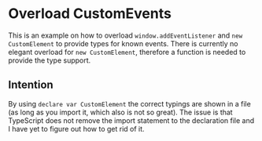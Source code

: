 # Overload CustomEvents

This is an example on how to overload `window.addEventListener` and `new CustomElement` to provide types for known events.
There is currently no elegant overload for `new CustomElement`, therefore a function is needed to provide the type support.

## Intention

By using `declare var CustomElement` the correct typings are shown in a file (as long as you import it, which also is not so great).
The issue is that TypeScript does not remove the import statement to the declaration file and I have yet to figure out how to get rid of it.

